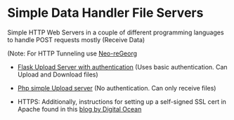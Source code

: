 # Simple Data Handler File Servers

Simple HTTP Web Servers in a couple of different programming languages to handle POST requests mostly (Receive Data)

(Note: For HTTP Tunneling use [Neo-reGeorg](https://github.com/L-codes/Neo-reGeorg/blob/master/README-en.md)

- [Flask Upload Server with authentication](flask/app.py) (Uses basic authentication. Can Upload and Download files)
- [Php simple Upload server](php/app.php) (No authentication. Can only receive files)

- HTTPS: Additionally, instructions for setting up a self-signed SSL cert in Apache found in this [blog by Digital Ocean](https://www.digitalocean.com/community/tutorials/how-to-create-a-self-signed-ssl-certificate-for-apache-in-ubuntu-18-04)
